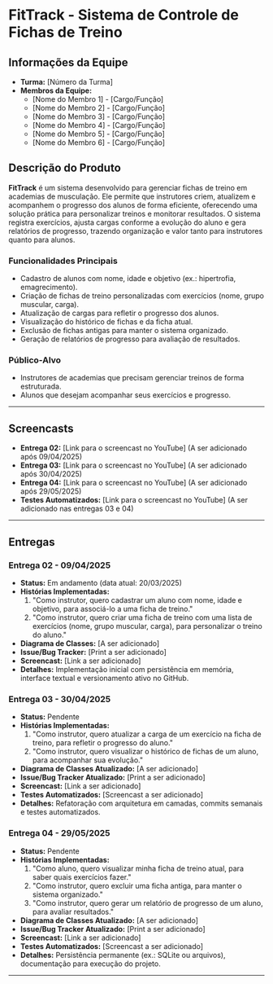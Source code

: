 # FitTrack - Sistema de Controle de Fichas de Treino

## Informações da Equipe

- **Turma:** [Número da Turma]
- **Membros da Equipe:**
  - [Nome do Membro 1] - [Cargo/Função]
  - [Nome do Membro 2] - [Cargo/Função]
  - [Nome do Membro 3] - [Cargo/Função]
  - [Nome do Membro 4] - [Cargo/Função]
  - [Nome do Membro 5] - [Cargo/Função]
  - [Nome do Membro 6] - [Cargo/Função]

## Descrição do Produto

**FitTrack** é um sistema desenvolvido para gerenciar fichas de treino em academias de musculação. Ele permite que instrutores criem, atualizem e acompanhem o progresso dos alunos de forma eficiente, oferecendo uma solução prática para personalizar treinos e monitorar resultados. O sistema registra exercícios, ajusta cargas conforme a evolução do aluno e gera relatórios de progresso, trazendo organização e valor tanto para instrutores quanto para alunos.

### Funcionalidades Principais
- Cadastro de alunos com nome, idade e objetivo (ex.: hipertrofia, emagrecimento).
- Criação de fichas de treino personalizadas com exercícios (nome, grupo muscular, carga).
- Atualização de cargas para refletir o progresso dos alunos.
- Visualização do histórico de fichas e da ficha atual.
- Exclusão de fichas antigas para manter o sistema organizado.
- Geração de relatórios de progresso para avaliação de resultados.

### Público-Alvo
- Instrutores de academias que precisam gerenciar treinos de forma estruturada.
- Alunos que desejam acompanhar seus exercícios e progresso.

---

## Screencasts

- **Entrega 02:** [Link para o screencast no YouTube] (A ser adicionado após 09/04/2025)
- **Entrega 03:** [Link para o screencast no YouTube] (A ser adicionado após 30/04/2025)
- **Entrega 04:** [Link para o screencast no YouTube] (A ser adicionado após 29/05/2025)
- **Testes Automatizados:** [Link para o screencast no YouTube] (A ser adicionado nas entregas 03 e 04)

---

## Entregas

### Entrega 02 - 09/04/2025
- **Status:** Em andamento (data atual: 20/03/2025)
- **Histórias Implementadas:**
  1. "Como instrutor, quero cadastrar um aluno com nome, idade e objetivo, para associá-lo a uma ficha de treino."
  2. "Como instrutor, quero criar uma ficha de treino com uma lista de exercícios (nome, grupo muscular, carga), para personalizar o treino do aluno."
- **Diagrama de Classes:** [A ser adicionado]
- **Issue/Bug Tracker:** [Print a ser adicionado]
- **Screencast:** [Link a ser adicionado]
- **Detalhes:** Implementação inicial com persistência em memória, interface textual e versionamento ativo no GitHub.

### Entrega 03 - 30/04/2025
- **Status:** Pendente
- **Histórias Implementadas:**
  1. "Como instrutor, quero atualizar a carga de um exercício na ficha de treino, para refletir o progresso do aluno."
  2. "Como instrutor, quero visualizar o histórico de fichas de um aluno, para acompanhar sua evolução."
- **Diagrama de Classes Atualizado:** [A ser adicionado]
- **Issue/Bug Tracker Atualizado:** [Print a ser adicionado]
- **Screencast:** [Link a ser adicionado]
- **Testes Automatizados:** [Screencast a ser adicionado]
- **Detalhes:** Refatoração com arquitetura em camadas, commits semanais e testes automatizados.

### Entrega 04 - 29/05/2025
- **Status:** Pendente
- **Histórias Implementadas:**
  1. "Como aluno, quero visualizar minha ficha de treino atual, para saber quais exercícios fazer."
  2. "Como instrutor, quero excluir uma ficha antiga, para manter o sistema organizado."
  3. "Como instrutor, quero gerar um relatório de progresso de um aluno, para avaliar resultados."
- **Diagrama de Classes Atualizado:** [A ser adicionado]
- **Issue/Bug Tracker Atualizado:** [Print a ser adicionado]
- **Screencast:** [Link a ser adicionado]
- **Testes Automatizados:** [Screencast a ser adicionado]
- **Detalhes:** Persistência permanente (ex.: SQLite ou arquivos), documentação para execução do projeto.

---